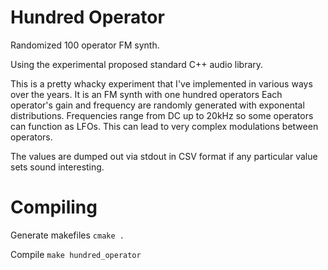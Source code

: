 # Hundred Operator
Randomized 100 operator FM synth.

Using the experimental proposed standard C++ audio library.

This is a pretty whacky experiment that I've implemented in various ways over the years. It is an FM synth with one hundred operators Each operator's gain and frequency are randomly generated with exponental distributions. Frequencies range from DC up to 20kHz so some operators can function as LFOs. This can lead to very complex modulations between operators. 

The values are dumped out via stdout in CSV format if any particular value sets sound interesting.

# Compiling


Generate makefiles
`cmake .`

Compile
`make hundred_operator`
